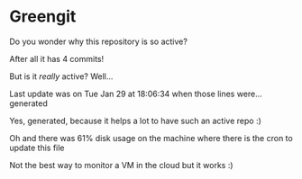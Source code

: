 # Greengit

Do you wonder why this repository is so active?

After all it has 4 commits!

But is it *really* active? Well...

Last update was on Tue Jan 29 at 18:06:34 when those lines were... generated

Yes, generated, because it helps a lot to have such an active repo :)

Oh and there was 61% disk usage on the machine
where there is the cron to update this file

Not the best way to monitor a VM in the cloud but it works :)
